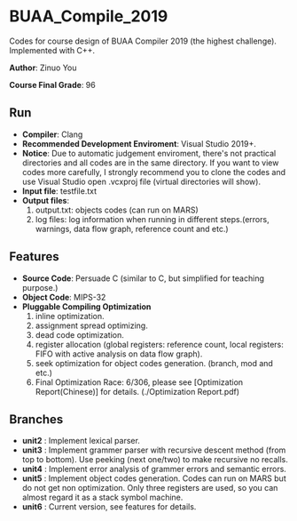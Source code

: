 # BUAA_Compile_2019
Codes for course design of BUAA Compiler 2019 (the highest challenge). Implemented with C++.

**Author**: Zinuo You

**Course Final Grade**: 96

## Run
- **Compiler**: Clang
- **Recommended Development Enviroment**: Visual Studio 2019+.
- **Notice**: Due to automatic judgement enviroment, there's not practical directories and all codes are in the same directory. If you want to view codes more carefully, I strongly recommend you to clone the codes and use Visual Studio open .vcxproj file (virtual directories will show).
- **Input file**: testfile.txt
- **Output files**: 
  1. output.txt: objects codes (can run on MARS)
  2. log files: log information when running in different steps.(errors, warnings, data flow graph, reference count and etc.)



## Features
- **Source Code**: Persuade C (similar to C, but simplified for teaching purpose.)
- **Object Code**: MIPS-32
- **Pluggable Compiling Optimization**
  1. inline optimization.
  2. assignment spread optimizing.
  3. dead code optimization.
  4. register allocation (global registers: reference count, local registers: FIFO with active analysis on data flow graph).
  5. seek optimization for object codes generation. (branch, mod and etc.)
  6. Final Optimization Race: 6/306, please see [Optimization Report(Chinese)] for details. (./Optimization Report.pdf)



## Branches
- **unit2** : Implement lexical parser.
- **unit3** : Implement grammer parser with recursive descent method (from top to bottom). Use peeking (next one/two) to make recursive no recalls.
- **unit4** : Implement error analysis of grammer errors and semantic errors.
- **unit5** : Implement object codes generation. Codes can run on MARS but do not get non optimization. Only three registers are used, so you can almost regard it as a stack symbol machine.
- **unit6** : Current version, see features for details. 

